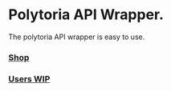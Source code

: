 # Polytoria API Wrapper.

The polytoria API wrapper is easy to use.

### <a href="/Shop">Shop </a>

### <a href="/Users">Users WIP </a>
